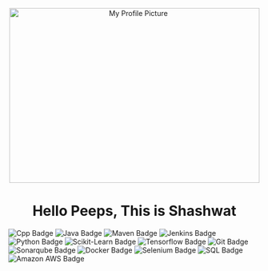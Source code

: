 <p align="center">
 <img width="500px" height="350px" src="https://media3.giphy.com/media/MeJgB3yMMwIaHmKD4z/200.webp?cid=ecf05e47ik3db638zxp1z4kjfrrqw8tzxe44ude36y6mdw60&rid=200.webp&ct=g" align="center" alt="My Profile Picture" />
 
 <h1 align="center">Hello Peeps, This is Shashwat</h1>
</p>




![Cpp Badge](https://img.shields.io/badge/-C++-00599C?style=for-the-badge&labelColor=black&logo=c%2B%2B&logoColor=00599C)
![Java Badge](https://img.shields.io/badge/-Java-007396?style=flat&labelColor=black&logo=java&logoColor=007396)
![Maven Badge](https://img.shields.io/badge/-Apache%20Maven-C71A36?style=flat&labelColor=black&logo=apache-maven&logoColor=C71A36)
![Jenkins Badge](https://img.shields.io/badge/-Jenkins-D24939?style=flat&labelColor=black&logo=jenkins&logoColor=D24939)
![Python Badge](https://img.shields.io/badge/-Python-3776AB?style=flat&labelColor=black&logo=python&logoColor=3776AB)
![Scikit-Learn Badge](https://img.shields.io/badge/-Scikit%20Learn-F7931E?style=flat&labelColor=black&logo=scikit-learn&logoColor=F7931E)
![Tensorflow Badge](https://img.shields.io/badge/-TensorFlow-FF6F00?style=flat&labelColor=black&logo=tensorflow&logoColor=FF6F00)
![Git Badge](https://img.shields.io/badge/-Git-F05032?style=flat&labelColor=black&logo=git&logoColor=F05032)
![Sonarqube Badge](https://img.shields.io/badge/-SonarQube-4E9BCD?style=flat&labelColor=black&logo=sonarqube&logoColor=4E9BCD)
![Docker Badge](https://img.shields.io/badge/-Docker-2496ED?style=flat&labelColor=black&logo=docker&logoColor=2496ED)
![Selenium Badge](https://img.shields.io/badge/-Selenium-43B02A?style=flat&labelColor=black&logo=selenium&logoColor=43B02A)
![SQL Badge](https://img.shields.io/badge/-MySQL-4479A1?style=flat&labelColor=black&logo=mysql&logoColor=4479A1)
![Amazon AWS Badge](https://img.shields.io/badge/-Amazon%20Web%20Services-232F3E?style=flat&labelColor=black&logo=amazon-aws&logoColor=232F3E)






























